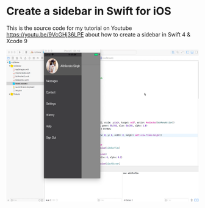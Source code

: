 # Create a sidebar in Swift for iOS
This is the source code for my tutorial on Youtube https://youtu.be/9VcGHj36LPE about how to create a sidebar in Swift 4 &amp; Xcode 9

<p align="center">
<img height="400" src="https://github.com/Akhilendra/sidebarAppiOS/blob/master/Screen%20Shot%202017-10-13%20at%201.34.02%20PM.png" />
</p>
